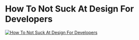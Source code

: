 # How To Not Suck At Design For Developers

[![How To Not Suck At Design For Developers](https://img.youtube.com/vi/YNOwO5s4AL8/0.jpg)](https://www.youtube.com/watch?v=YNOwO5s4AL8)